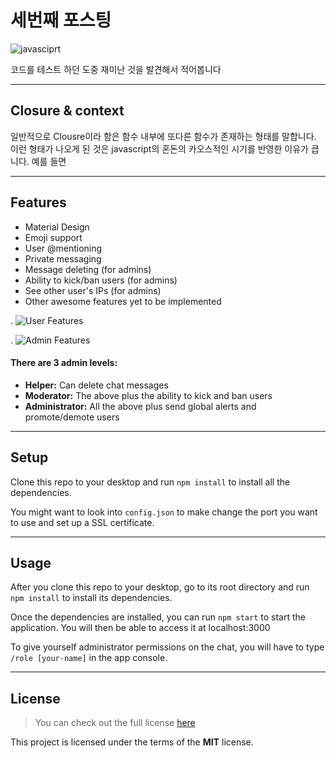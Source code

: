# 세번째 포스팅

![javasciprt](https://img.shields.io/badge/javascript-up%20to%20date-yellow)

코드를 테스트 하던 도중 재미난 것을 발견해서 적어봅니다

---

## Closure & context

일반적으로 Clousre이라 함은 함수 내부에 또다른 함수가 존재하는 형태를 말합니다.  
이런 형태가 나오게 된 것은 javascript의 혼돈의 카오스적인 시기를 반영한 이유가 큽니다. 예를 들면

---

## Features

- Material Design
- Emoji support
- User @mentioning
- Private messaging
- Message deleting (for admins)
- Ability to kick/ban users (for admins)
- See other user's IPs (for admins)
- Other awesome features yet to be implemented

.
![User Features](http://i.imgur.com/WbF1fi2.png)

.
![Admin Features](http://i.imgur.com/xQFaadt.png)

#### There are 3 admin levels:

- **Helper:** Can delete chat messages
- **Moderator:** The above plus the ability to kick and ban users
- **Administrator:** All the above plus send global alerts and promote/demote users

---

## Setup

Clone this repo to your desktop and run `npm install` to install all the dependencies.

You might want to look into `config.json` to make change the port you want to use and set up a SSL certificate.

---

## Usage

After you clone this repo to your desktop, go to its root directory and run `npm install` to install its dependencies.

Once the dependencies are installed, you can run `npm start` to start the application. You will then be able to access it at localhost:3000

To give yourself administrator permissions on the chat, you will have to type `/role [your-name]` in the app console.

---

## License

> You can check out the full license [here](https://github.com/IgorAntun/node-chat/blob/master/LICENSE)

This project is licensed under the terms of the **MIT** license.
